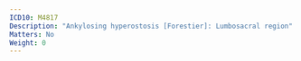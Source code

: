 ```yaml
---
ICD10: M4817
Description: "Ankylosing hyperostosis [Forestier]: Lumbosacral region"
Matters: No
Weight: 0
---
```


